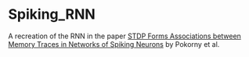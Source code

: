 # Spiking_RNN
A recreation of the RNN in the paper [STDP Forms Associations between Memory Traces in Networks of Spiking Neurons](https://academic.oup.com/cercor/article/30/3/952/5547080) by Pokorny et al.
